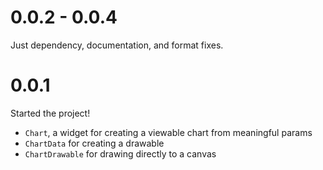 # 0.0.2 - 0.0.4

Just dependency, documentation, and format fixes.

# 0.0.1

Started the project!

* `Chart`, a widget for creating a viewable chart from meaningful params
* `ChartData` for creating a drawable
* `ChartDrawable` for drawing directly to a canvas
